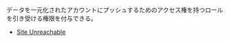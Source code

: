 データを一元化されたアカウントにプッシュするためのアクセス権を持つロールを引き受ける権限を付与できる。

- [Site Unreachable](https://aws.amazon.com/jp/xray/faqs/#Data_handling)